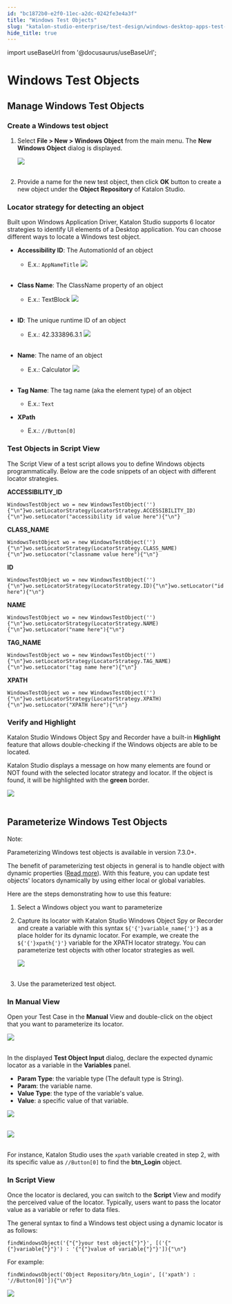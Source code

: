 ```yaml
---
id: "bc1872b0-e2f0-11ec-a2dc-0242fe3e4a3f"
title: "Windows Test Objects"
slug: "katalon-studio-enterprise/test-design/windows-desktop-apps-test-design/windows-test-objects"
hide_title: true
---
```

import useBaseUrl from '@docusaurus/useBaseUrl';

    

# <a id="id_windows-test-objects" class="anchor_top_offset"/><a id="ariaid-title1" class="anchor_top_offset"/>Windows Test Objects

    
    
  
    

## <a id="id_1" class="anchor_top_offset"/>Manage Windows Test Objects

    
                  
      

### <a id="id_2" class="anchor_top_offset"/>Create a Windows test object

      
        
<ol xmlns="http://www.w3.org/1999/xhtml" className="ol">   <li className="li">     <p className="p">Select <strong className="ph b">File &gt; New &gt; Windows         Object</strong> from the main menu. The <strong className="ph b">New         Windows Object</strong> dialog is displayed.</p>     <p className="p">       <img className="image" src={useBaseUrl("https://github.com/katalon-studio/docs-images/raw/master/katalon-studio/docs/windows-test-objects/create-new-object.png")} /><br /><br />     </p>   </li>   <li className="li">     <p className="p">Provide a name for the new test object, then       click <strong className="ph b">OK</strong> button to create a new object       under the <strong className="ph b">Object Repository</strong> of Katalon       Studio.</p>   </li> </ol> 
      
    

### <a id="id_3" class="anchor_top_offset"/>Locator strategy for detecting an object

<p xmlns="http://www.w3.org/1999/xhtml" className="p">Built upon Windows Application Driver, Katalon Studio supports 6   locator strategies to identify UI elements of a Desktop   application. You can choose different ways to locate a Windows test   object.</p> 
<ul xmlns="http://www.w3.org/1999/xhtml" className="ul"><li className="li">     <p className="p">       <strong className="ph b">Accessibility ID</strong>: The AutomationId of an       object</p>     <ul className="ul"><li className="li">E.x.: <code className="ph codeph">AppNameTitle</code>         <img className="image" src={useBaseUrl("https://github.com/katalon-studio/docs-images/raw/master/katalon-studio/docs/windows-test-objects/accessibility-id.png")} /><br /><br />       </li></ul>   </li><li className="li">     <p className="p">       <strong className="ph b">Class Name</strong>: The ClassName property of an       object</p>     <ul className="ul"><li className="li">E.x.: TextBlock <img className="image" src={useBaseUrl("https://github.com/katalon-studio/docs-images/raw/master/katalon-studio/docs/windows-test-objects/class-name.png")} /><br /><br />       </li></ul>   </li><li className="li">     <p className="p">       <strong className="ph b">ID</strong>: The unique runtime ID of an object</p>     <ul className="ul"><li className="li">E.x.: 42.333896.3.1 <img className="image" src={useBaseUrl("https://github.com/katalon-studio/docs-images/raw/master/katalon-studio/docs/windows-test-objects/runtime-id.png")} /><br /><br />       </li></ul>   </li><li className="li">     <p className="p">       <strong className="ph b">Name</strong>: The name of an object</p>     <ul className="ul"><li className="li">E.x.: Calculator <img className="image" src={useBaseUrl("https://github.com/katalon-studio/docs-images/raw/master/katalon-studio/docs/windows-test-objects/name.png")} /><br /><br />       </li></ul>   </li><li className="li">     <p className="p">       <strong className="ph b">Tag Name</strong>: The tag name (aka the element type)       of an object</p>     <ul className="ul"><li className="li">E.x.: <code className="ph codeph">Text</code>       </li></ul>   </li><li className="li">     <p className="p">       <strong className="ph b">XPath</strong>     </p>     <ul className="ul"><li className="li">E.x.: <code className="ph codeph">//Button[0]</code>       </li></ul>   </li></ul> 
      

### <a id="id_4" class="anchor_top_offset"/>Test Objects in Script View

      
        
<p xmlns="http://www.w3.org/1999/xhtml" className="p">The Script View of a test script allows you to define Windows   objects programmatically. Below are the code snippets of an object   with different locator strategies.</p> 
        
<p xmlns="http://www.w3.org/1999/xhtml" className="p">   <strong className="ph b">ACCESSIBILITY_ID</strong> </p> 
                  
<pre xmlns="http://www.w3.org/1999/xhtml" className="pre codeblock"><code>WindowsTestObject wo = new WindowsTestObject(''){"\n"}wo.setLocatorStrategy(LocatorStrategy.ACCESSIBILITY_ID){"\n"}wo.setLocator("accessibility id value here"){"\n"}</code></pre> 
                
<p xmlns="http://www.w3.org/1999/xhtml" className="p">   <strong className="ph b">CLASS_NAME</strong> </p> 
                  
<pre xmlns="http://www.w3.org/1999/xhtml" className="pre codeblock"><code>WindowsTestObject wo = new WindowsTestObject(''){"\n"}wo.setLocatorStrategy(LocatorStrategy.CLASS_NAME){"\n"}wo.setLocator("classname value here"){"\n"}</code></pre> 
                
<p xmlns="http://www.w3.org/1999/xhtml" className="p">   <strong className="ph b">ID</strong> </p> 
                  
<pre xmlns="http://www.w3.org/1999/xhtml" className="pre codeblock"><code>WindowsTestObject wo = new WindowsTestObject(''){"\n"}wo.setLocatorStrategy(LocatorStrategy.ID){"\n"}wo.setLocator("id here"){"\n"}</code></pre> 
                
<p xmlns="http://www.w3.org/1999/xhtml" className="p">   <strong className="ph b">NAME</strong> </p> 
                  
<pre xmlns="http://www.w3.org/1999/xhtml" className="pre codeblock"><code>WindowsTestObject wo = new WindowsTestObject(''){"\n"}wo.setLocatorStrategy(LocatorStrategy.NAME){"\n"}wo.setLocator("name here"){"\n"}</code></pre> 
                
<p xmlns="http://www.w3.org/1999/xhtml" className="p">   <strong className="ph b">TAG_NAME</strong> </p> 
                  
<pre xmlns="http://www.w3.org/1999/xhtml" className="pre codeblock"><code>WindowsTestObject wo = new WindowsTestObject(''){"\n"}wo.setLocatorStrategy(LocatorStrategy.TAG_NAME){"\n"}wo.setLocator("tag name here"){"\n"}</code></pre> 
                
<p xmlns="http://www.w3.org/1999/xhtml" className="p">   <strong className="ph b">XPATH</strong> </p> 
                  
<pre xmlns="http://www.w3.org/1999/xhtml" className="pre codeblock"><code>WindowsTestObject wo = new WindowsTestObject(''){"\n"}wo.setLocatorStrategy(LocatorStrategy.XPATH){"\n"}wo.setLocator("XPATH here"){"\n"}</code></pre> 
              
    
      

### <a id="id_5" class="anchor_top_offset"/>Verify and Highlight

      
        
<p xmlns="http://www.w3.org/1999/xhtml" className="p">Katalon Studio Windows Object Spy and Recorder have a built-in   <strong className="ph b">Highlight</strong> feature that allows double-checking if   the Windows objects are able to be located.</p> 
        
<p xmlns="http://www.w3.org/1999/xhtml" className="p">Katalon Studio displays a message on how many elements are found   or NOT found with the selected locator strategy and locator. If the   object is found, it will be highlighted with the   <strong className="ph b">green</strong> border.</p> 
        
<p xmlns="http://www.w3.org/1999/xhtml" className="p">   <img className="image" src={useBaseUrl("https://github.com/katalon-studio/docs-images/raw/master/katalon-studio/docs/windows-test-objects/name-highlight.png")} /><br /><br /> </p> 
      
    
    

## <a id="id_6" class="anchor_top_offset"/>Parameterize Windows Test Objects

    
      
<div xmlns="http://www.w3.org/1999/xhtml" className="note note note_note"><span className="note__title">Note:</span> 
  <p className="p">Parameterizing Windows test objects is available in version
    7.3.0+.</p>
</div>
      
<p xmlns="http://www.w3.org/1999/xhtml" className="p">The benefit of parameterizing test objects in general is to   handle object with dynamic properties (<a className="xref" href="/docs/legacy/katalon-studio-enterprise/test-design/web-test-design/web-test-objects/manage-web-test-objects">Read     more</a>). With this feature, you can update test objects' locators   dynamically by using either local or global variables.</p> 
      
<p xmlns="http://www.w3.org/1999/xhtml" className="p">Here are the steps demonstrating how to use this feature:</p> 
      
<ol xmlns="http://www.w3.org/1999/xhtml" className="ol">   <li className="li">Select a Windows object you want to parameterize</li>   <li className="li">     <p className="p">Capture its locator with Katalon Studio Windows Object Spy or       Recorder and create a variable with this syntax       <code className="ph codeph">${'{'}variable_name{'}'}</code> as a place holder for its dynamic       locator. For example, we create the <code className="ph codeph">${'{'}xpath{'}'}</code> variable       for the XPATH locator strategy. You can parameterize test objects       with other locator strategies as well.</p>     <p className="p">       <img className="image" src={useBaseUrl("https://github.com/katalon-studio/docs-images/raw/master/katalon-studio/docs/windows-test-objects/step2.png")} /><br /><br />     </p>   </li>   <li className="li">     <p className="p">Use the parameterized test object.</p>   </li> </ol> 
    
          
      

### <a id="id_7" class="anchor_top_offset"/>In Manual View

      
        
<p xmlns="http://www.w3.org/1999/xhtml" className="p">Open your Test Case in the <strong className="ph b">Manual</strong> View and   double-click on the object that you want to parameterize its   locator.</p> 
        
<p xmlns="http://www.w3.org/1999/xhtml" className="p">   <img className="image" src={useBaseUrl("https://github.com/katalon-studio/docs-images/raw/master/katalon-studio/docs/windows-test-objects/img_manual.png")} /><br /><br /> </p> 
        
<p xmlns="http://www.w3.org/1999/xhtml" className="p">In the displayed <strong className="ph b">Test Object Input</strong> dialog,   declare the expected dynamic locator as a variable in the   <strong className="ph b">Variables</strong> panel.</p> 
        
<ul xmlns="http://www.w3.org/1999/xhtml" className="ul">   <li className="li">     <strong className="ph b">Param Type</strong>: the variable type (The default     type is String).</li>   <li className="li">     <strong className="ph b">Param</strong>: the variable name.</li>   <li className="li">     <strong className="ph b">Value Type</strong>: the type of the variable's     value.</li>   <li className="li">     <strong className="ph b">Value</strong>: a specific value of that variable.</li> </ul> 
        
<p xmlns="http://www.w3.org/1999/xhtml" className="p">   <img className="image" src={useBaseUrl("https://github.com/katalon-studio/docs-images/raw/master/katalon-studio/docs/windows-test-objects/img_test_object_input.png")} /><br /><br /> </p> 
        
<p xmlns="http://www.w3.org/1999/xhtml" className="p">   <img className="image" src={useBaseUrl("https://github.com/katalon-studio/docs-images/raw/master/katalon-studio/docs/windows-test-objects/img_variables.png")} /><br /><br /> </p> 
        
<p xmlns="http://www.w3.org/1999/xhtml" className="p">For instance, Katalon Studio uses the <code className="ph codeph">xpath</code>   variable created in step 2, with its specific value as   <code className="ph codeph">//Button[0]</code> to find the <strong className="ph b">btn_Login</strong>   object.</p> 
      
    
      

### <a id="id_8" class="anchor_top_offset"/>In Script View

      
        
<p xmlns="http://www.w3.org/1999/xhtml" className="p">Once the locator is declared, you can switch to the   <strong className="ph b">Script</strong> View and modify the perceived value of the   locator. Typically, users want to pass the locator value as a   variable or refer to data files.</p> 
        
<p xmlns="http://www.w3.org/1999/xhtml" className="p">The general syntax to find a Windows test object using a dynamic   locator is as follows:</p> 
                  
<pre xmlns="http://www.w3.org/1999/xhtml" className="pre codeblock"><code>findWindowsObject('{"{"}your test object{"}"}', [('{"{"}variable{"}"}') : '{"{"}value of variable{"}"}']){"\n"}</code></pre> 
                
<p xmlns="http://www.w3.org/1999/xhtml" className="p">For example:</p> 
                  
<pre xmlns="http://www.w3.org/1999/xhtml" className="pre codeblock"><code>findWindowsObject('Object Repository/btn_Login', [('xpath') : '//Button[0]']){"\n"}</code></pre> 
                
<p xmlns="http://www.w3.org/1999/xhtml" className="p">   <img className="image" src={useBaseUrl("https://github.com/katalon-studio/docs-images/raw/master/katalon-studio/docs/windows-test-objects/img_script_view.png")} /><br /><br /> </p> 
      
    
